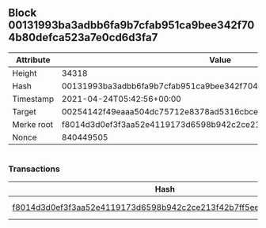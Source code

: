 ## Block 00131993ba3adbb6fa9b7cfab951ca9bee342f704b80defca523a7e0cd6d3fa7

Attribute | Value
--- | ---
Height | 34318
Hash | 00131993ba3adbb6fa9b7cfab951ca9bee342f704b80defca523a7e0cd6d3fa7
Timestamp | 2021-04-24T05:42:56+00:00
Target | 00254142f49eaaa504dc75712e8378ad5316cbcead634704b3734b6271167cc4
Merke root | f8014d3d0ef3f3aa52e4119173d6598b942c2ce213f42b7ff5ee882762783bfd
Nonce | 840449505

```

```

### Transactions

Hash | Amount
--- | ---
[f8014d3d0ef3f3aa52e4119173d6598b942c2ce213f42b7ff5ee882762783bfd](f8014d3d0ef3f3aa52e4119173d6598b942c2ce213f42b7ff5ee882762783bfd.md) | 10.00000000 SKEPTI 
